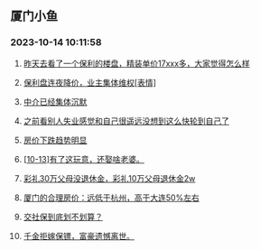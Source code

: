 ## 厦门小鱼 
### 2023-10-14 10:11:58

1. [昨天去看了一个保利的楼盘，精装单价17xxx多，大家觉得怎么样](http://bbs.xmfish.com/read-htm-tid-18087979.html)

2. [保利盘连夜降价，业主集体维权[表情]](http://bbs.xmfish.com/read-htm-tid-18088063.html)

3. [中介已经集体沉默](http://bbs.xmfish.com/read-htm-tid-18087958.html)

4. [之前看别人失业感觉和自己很遥远没想到这么快轮到自己了](http://bbs.xmfish.com/read-htm-tid-18088129.html)

5. [房价下跌趋势明显](http://bbs.xmfish.com/read-htm-tid-18087970.html)

6. [[10-13]有了这玩意，还娶啥老婆。](http://bbs.xmfish.com/read-htm-tid-18088124.html)

7. [彩礼30万父母没退休金，彩礼10万父母退休金2w](http://bbs.xmfish.com/read-htm-tid-18088019.html)

8. [厦门的合理房价：远低于杭州，高于大连50%左右](http://bbs.xmfish.com/read-htm-tid-18088046.html)

9. [交社保到底划不划算？](http://bbs.xmfish.com/read-htm-tid-18088181.html)

10. [千金拒嫁保镖，富豪遗憾离世。](http://bbs.xmfish.com/read-htm-tid-18088110.html)

